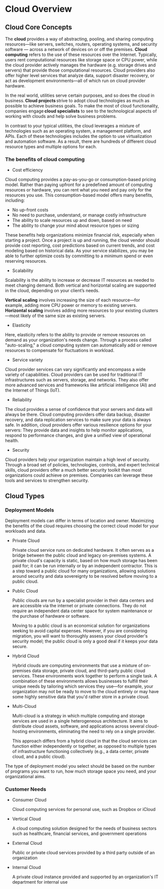 # Cloud Overview

## Cloud Core Concepts

The **cloud** provides a way of abstracting, pooling, and sharing computing
resources—like servers, switches, routers, operating systems, and security software
— across a network of devices on or off the premises. **Cloud computing** refers
to the use of these resources over the Internet. Typically, users rent computational
resources like storage space or CPU power, while the cloud provider actively manages
the hardware (e.g. storage drives and servers) that provide those computational
resources. Cloud providers also offer higher level services that analyze data,
support disaster recovery, or act as development environments—all of which run
on cloud provider hardware.

In the real world, utilities serve certain purposes, and so does the cloud in
business. **Cloud projects** strive to adopt cloud technologies as much as possible
to achieve business goals. To make the most of cloud functionality, companies
engage **cloud specialists** to see to the technological aspects of working with
clouds and help solve business problems.

In contrast to your typical utilities, the cloud leverages a mixture of technologies
such as an operating system, a management platform, and APIs. Each of these technologies
includes the option to use virtualization and automation software. As a result,
there are hundreds of different cloud resource types and multiple options for each.

### The benefits of cloud computing

- Cost efficiency

Cloud computing provides a pay-as-you-go or consumption-based pricing model. Rather
than paying upfront for a predefined amount of computing resources or hardware,
you can rent what you need and pay only for the resources you use.
This consumption-based model offers many benefits, including:

- No up-front costs
- No need to purchase, understand, or manage costly infrastructure
- The ability to scale resources up and down, based on need
- The ability to change your mind about resource types or sizing

These benefits help organizations minimize financial risk, especially when starting
a project. Once a project is up and running, the cloud vendor should provide cost
reporting, cost predictions based on current trends, and cost modeling based on
historical data. As your service stabilizes, you may be able to further optimize
costs by committing to a minimum spend or even reserving resources.

- Scalability

Scalability is the ability to increase or decrease IT resources as needed to meet
changing demand. Both vertical and horizontal scaling are supported in the cloud,
depending on your client’s needs.

**Vertical scaling** involves increasing the size of each resource—for example,
adding more CPU power or memory to existing servers.
**Horizontal scaling** involves adding more resources to your existing clusters—most
likely of the same size as existing servers.

- Elasticity

Here, elasticity refers to the ability to provide or remove resources on demand
as your organization's needs change. Through a process called "auto-scaling," a
cloud computing system can automatically add or remove resources to compensate
for fluctuations in workload.

- Service variety

Cloud provider services can vary significantly and encompass a wide variety of
capabilities. Cloud providers can be used for traditional IT infrastructures such
as servers, storage, and networks. They also offer more advanced services and
frameworks like artificial intelligence (AI) and the Internet of Things (IoT).

- Reliability

The cloud provides a sense of confidence that your servers and data will always
be there. Cloud computing providers offer data backup, disaster recovery, and data
replication services to make sure your data is always safe. In addition, cloud
providers offer various resilience options for your servers: They provide data
and insights to help monitor applications, respond to performance changes, and give
a unified view of operational health.

- Security

Cloud providers help your organization maintain a high level of security. Through
a broad set of policies, technologies, controls, and expert technical skills, cloud
providers offer a much better security toolkit than most organizations could achieve
on premises. Companies can leverage these tools and services to strengthen security.

## Cloud Types

### Deployment Models

Deployment models can differ in terms of location and owner. Maximizing the benefits
of the cloud requires choosing the correct cloud model for your workloads and data.

- Private Cloud

  Private cloud service runs on dedicated hardware. It often serves as a bridge between
  the public cloud and legacy on-premises systems. A private cloud's capacity is
  static, based on how much storage has been paid for; it can be run internally or
  by an independent contractor.
  This is a step toward a public cloud for many organizations, allowing solutions
  around security and data sovereignty to be resolved before moving to a public cloud.

- Public Cloud

  Public clouds are run by a specialist provider in their data centers and are
  accessible via the internet or private connections. They do not require an independent
  data center space for system maintenance or the purchase of hardware or software.

  Moving to a public cloud is an economical solution for organizations seeking to
  avoid capital expenses. However, if you are considering migration, you will want
  to thoroughly assess your cloud provider's security model; the public cloud is
  only a good deal if it keeps your data secure.

- Hybrid Cloud

  Hybrid clouds are computing environments that use a mixture of on-premises data
  storage, private cloud, and third-party public cloud services. These environments
  work together to perform a single task. A combination of these environments allows
  businesses to fulfill their unique needs by tailoring which services they use—for
  example, your organization may not be ready to move to the cloud entirely or may
  have some highly sensitive data that you'd rather store in a private cloud.

- Multi-Cloud

  Multi-cloud is a strategy in which multiple computing and storage services are
  used in a single heterogeneous architecture. It aims to distribute cloud assets,
  software, and applications across several cloud-hosting environments, eliminating
  the need to rely on a single provider.

  This approach differs from a hybrid cloud in that the cloud services can function
  either independently or together, as opposed to multiple types of infrastructure
  functioning collectively (e.g., a data center, private cloud, and a public cloud).

The type of deployment model you select should be based on the number of programs
you want to run, how much storage space you need, and your organizational aims.

### Customer Needs

- Consumer Cloud

  Cloud computing services for personal use, such as Dropbox or iCloud

- Vertical Cloud

  A cloud computing solution designed for the needs of business sectors such as
  healthcare, financial services, and government operations

- External Cloud

  Public or private cloud services provided by a third party outside of an organization

- Internal Cloud

  A private cloud instance provided and supported by an organization's IT department
  for internal use




